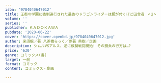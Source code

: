```yaml
---
isbn: '9784040647012'
title: 王都の学園に強制連行された最強のドラゴンライダーは超が付くほど田舎者　<２>
volume: ''
series: ''
publisher: ＫＡＤＯＫＡＷＡ
pubdate: '2020-06-22'
cover: 'https://cover.openbd.jp/9784040647012.jpg'
author: 来須眠／著 八茶橋らっく／原著 典樹／企画
description: シムルVSアルス、遂に模擬戦闘開始! その勝負の行方は…?
price: '630'
genre: コミックス(書)
target: 一般
format: コミック
content: コミックス・劇画

---
```

